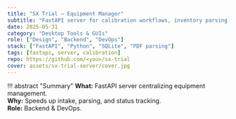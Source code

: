 ```yaml
---
title: "SX Trial — Equipment Manager"
subtitle: "FastAPI server for calibration workflows, inventory parsing, and color-coded status"
date: 2025-05-31
category: "Desktop Tools & GUIs"
role: ["Design", "Backend", "DevOps"]
stack: ["FastAPI", "Python", "SQLite", "PDF parsing"]
tags: [fastapi, server, calibration]
repo: https://github.com/<you>/sx-trial
cover: assets/sx-trial-server/cover.jpg
---
```


!!! abstract "Summary"
    **What:** FastAPI server centralizing equipment management.  
    **Why:** Speeds up intake, parsing, and status tracking.  
    **Role:** Backend & DevOps.